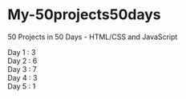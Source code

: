 # My-50projects50days
50 Projects in 50 Days - HTML/CSS and JavaScript

Day 1 : 3  
Day 2 : 6  
Day 3 : 7  
Day 4 : 3  
Day 5 : 1  

